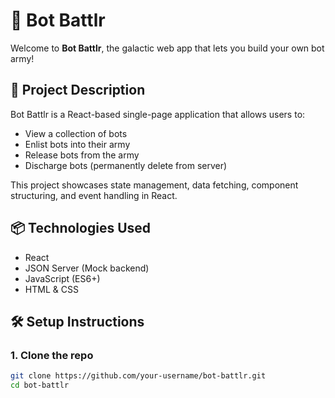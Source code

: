 # 🤖 Bot Battlr

Welcome to **Bot Battlr**, the galactic web app that lets you build your own bot army!

## 🚀 Project Description

Bot Battlr is a React-based single-page application that allows users to:

- View a collection of bots
- Enlist bots into their army
- Release bots from the army
- Discharge bots (permanently delete from server)

This project showcases state management, data fetching, component structuring, and event handling in React.

## 📦 Technologies Used

- React
- JSON Server (Mock backend)
- JavaScript (ES6+)
- HTML & CSS

## 🛠️ Setup Instructions

### 1. Clone the repo

```bash
git clone https://github.com/your-username/bot-battlr.git
cd bot-battlr
